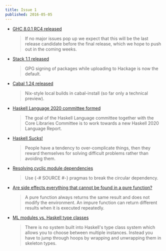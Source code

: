 ```yaml
---
title: Issue 1
published: 2016-05-05
---
```


-   [GHC 8.0.1 RC4 released ](https://mail.haskell.org/pipermail/ghc-devs/2016-April/011955.html)

    > If no major issues pop up we expect that this will be the last release candidate before the final release, which we hope to push out in the coming weeks.

-   [Stack 1.1 released](https://github.com/commercialhaskell/stack/releases/tag/v1.1.0)

    > GPG signing of packages while uploading to Hackage is now the default.

-   [Cabal 1.24 released](http://coldwa.st/e/blog/2016-05-04-Cabal-1-24.html)

    > Nix-style local builds in cabal-install (so far only a technical preview).

-   [Haskell Language 2020 committee formed](https://mail.haskell.org/pipermail/haskell-prime/2016-April/004050.html)

    > The goal of the Haskell Language committee together with the Core Libraries Committee is to work towards a new Haskell 2020 Language Report.

-   [Haskell Sucks!](https://dl.dropboxusercontent.com/u/40457956/haskell_sucks.pdf)

    > People have a tendency to over-complicate things, then they reward themselves for solving difficult problems rather than avoiding them.

-   [Resolving cyclic module dependencies](http://stackoverflow.com/questions/36978780/haskell-resolving-cyclical-module-dependency)

    > Use {-# SOURCE #-} pragmas to break the circular dependency.

-   [Are side effects everything that cannot be found in a pure function?](http://stackoverflow.com/questions/36969344/are-side-effects-everything-that-cannot-be-found-in-a-pure-function)

    > A pure function always returns the same result and does not modify the environment. An impure function can return different results when it is executed repeatedly.

-   [ML modules vs. Haskell type classes](http://stackoverflow.com/questions/36927169/ml-modules-vs-haskell-type-classes)

    > There is no system built into Haskell's type class system which allows you to choose between multiple instances. Instead you have to jump through hoops by wrapping and unwrapping them in skeleton types.
